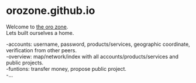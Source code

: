 # orozone.github.io
Welcome to [the oro zone](https://orozone.github.io).   
Lets built ourselves a home.
  

-accounts: username, password, products/services, geographic coordinate, verification from other peers.  
-overview: map/network/index with all accounts/products/services and public projects.  
-funtions: transfer money, propose public project.  
-...
